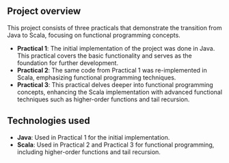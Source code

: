 ## Project overview

This project consists of three practicals that demonstrate the transition from Java to Scala, focusing on functional programming concepts.

- **Practical 1**: The initial implementation of the project was done in Java. This practical covers the basic functionality and serves as the foundation for further development.
- **Practical 2**: The same code from Practical 1 was re-implemented in Scala, emphasizing functional programming techniques.
- **Practical 3**: This practical delves deeper into functional programming concepts, enhancing the Scala implementation with advanced functional techniques such as higher-order functions and tail recursion.

## Technologies used

- **Java**: Used in Practical 1 for the initial implementation.
- **Scala**: Used in Practical 2 and Practical 3 for functional programming, including higher-order functions and tail recursion.
